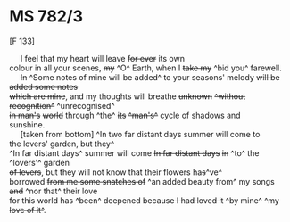 # MS 782/3

[F 133]

&nbsp;&nbsp;&nbsp;&nbsp;&nbsp;I feel that my heart will leave ~~for ever~~ its own \
colour in all your scenes, ~~my~~ ^O^ Earth, when I ~~take my~~ ^bid you^ farewell. \
&nbsp;&nbsp;&nbsp;&nbsp;&nbsp;~~In~~ ^Some notes of mine will be added^ to your seasons' melody ~~will be added some notes~~ \
~~which are mine~~, and my thoughts will breathe ~~unknown~~ ~~^without recognition^~~  ^unrecognised^ \
~~in man's~~ ~~world~~ through ^the^ ~~its~~ ~~^man's^~~ cycle of shadows and \
sunshine. \
&nbsp;&nbsp;&nbsp;&nbsp;&nbsp;[taken from bottom] ^In two far distant days summer will come to \
the lovers' garden, but they^ \
^In far distant days^ summer will come ~~In far distant days~~ ~~in~~ ^to^ the ^lovers'^ garden \
~~of levers~~, but they will not know that their flowers ha~~s~~^ve^ \
borrowed ~~from me some snatches of~~ ^an added beauty from^ my songs ~~and~~ ^nor that^ their love \
for this world has ^been^ deepened ~~because I had loved it~~ ^by mine^ ~~^my love of it^~~.
